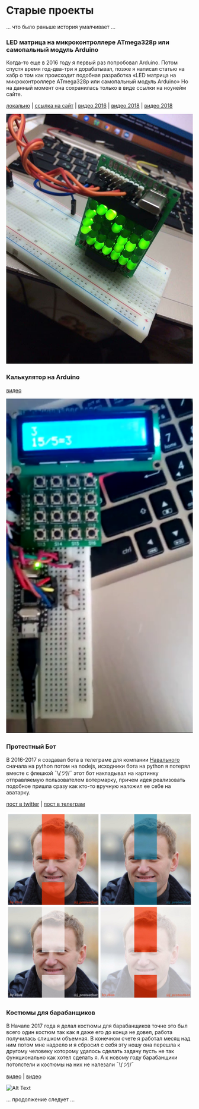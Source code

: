 # Старые проекты

... что было раньше история умалчивает ...

### LED матрица на микроконтроллере ATmega328p или самопальный модуль Arduino
Когда-то еще в 2016 году я первый раз попробовал Arduino. Потом спустя время год-два-три я дорабатывал, позже я написал статью на хабр о том как происходит подобная разработка «LED матрица на микроконтроллере ATmega328p или самопальный модуль Arduino»
Но на данный момент она сохранилась только в виде ссылки на ноунейм сайте.

[локально](/proj1.mht) | [ссылка на сайт](https://itnan.ru/post.php?c=2&p=299931) | [видео 2016](https://youtu.be/DkjomOTfQKw) | [видео 2018](https://youtu.be/Lrjae9cM4oc) | [видео 2018](https://youtu.be/9v6UcA4X8iI)

![Alt Text](/proj1.jpg)

### Калькулятор на Arduino

[видео](https://youtu.be/Z9Jm17GqCVI)

![Alt Text](/proj4.png)

### Протестный Бот
В 2016-2017 я создавал бота в телеграме для компании [Навального](https://navalny.com/) сначала на python потом на nodejs, исходники бота на python я потерял вместе с флешкой ¯\\_(ツ)_/¯ этот бот накладывал на картинку отправляемую пользователем вотермарку, причем идея реализовать подобное пришла сразу как кто-то вручную наложил ее себе на аватарку.

[пост в twitter](https://twitter.com/nedimon_msk/status/899326400263589888) | [пост в телеграм](https://t.me/nedimonmskinf/708)

![Alt Text](/proj2.jpg)

### Костюмы для барабанщиков
В Начале 2017 года я делал костюмы для барабанщиков точне это был всего один костюм так как я даже его до конца не довел, работа получилась слишком объемная. В конечном счете я работал месяц над ним потом мне надоело и я сбросил с себя эту ношу она перешла к другому человеку которому удалось сделать задачу пусть не так функционально как хотел сделать я. А к новому году барабанщики потолстели и костюмы на них не налезали ¯\\_(ツ)_/¯

[видео](https://youtu.be/rO0jn3X0mqw) | [видео](https://youtu.be/T77yLpTPBh4)

![Alt Text](/proj3.gif)

... продолжение следует ...
